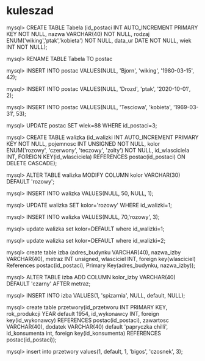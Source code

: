 # kuleszad
mysql> CREATE TABLE Tabela (id_postaci INT AUTO_INCREMENT PRIMARY KEY NOT NULL, nazwa VARCHAR(40) NOT NULL, rodzaj ENUM('wiking','ptak','kobieta') NOT NULL, data_ur DATE NOT NULL, wiek INT NOT NULL);

mysql> RENAME TABLE Tabela TO postac

mysql> INSERT INTO postac VALUES(NULL, 'Bjorn', 'wiking', '1980-03-15', 42);


mysql> INSERT INTO postac VALUES(NULL, 'Drozd', 'ptak', '2020-10-01', 2);


mysql> INSERT INTO postac VALUES(NULL, 'Tesciowa', 'kobieta', '1969-03-31', 53);


mysql> UPDATE postac SET wiek=88 WHERE id_postaci=3;


mysql> CREATE TABLE walizka (id_walizki INT AUTO_INCREMENT PRIMARY KEY NOT NULL, pojemnosc INT UNSIGNED NOT NULL, kolor ENUM('rozowy', 'czerwony', 'teczowy', 'zolty') NOT NULL, id_wlasciciela INT, FOREIGN KEY(id_wlasciciela) REFERENCES postac(id_postaci) ON DELETE CASCADE);


mysql> ALTER TABLE walizka MODIFY COLUMN kolor VARCHAR(30) DEFAULT 'rozowy';

mysql> INSERT INTO walizka VALUES(NULL, 50, NULL, 1);

mysql> UPDATE walizka SET kolor='rozowy' WHERE id_walizki=1;

mysql> INSERT INTO walizka VALUES(NULL, 70,'rozowy', 3);

mysql> update walizka set kolor=DEFAULT where  id_walizki=1;

mysql> update walizka set kolor=DEFAULT where  id_walizki=2;

mysql> create table izba (adres_budynku VARCHAR(40), nazwa_izby VARCHAR(40), metraz INT unsigned, wlasciciel INT, foreign key(wlasciciel) References postac(id_postaci), Primary Key(adres_budynku, nazwa_izby));

mysql> ALTER TABLE izba ADD COLUMN kolor_izby VARCHAR(40) DEFAULT 'czarny' AFTER metraz;

mysql> INSERT INTO izba VALUES(1, 'spizarnia', NULL, default, NULL);

mysql> create table przetwory(id_przetworu INT PRIMARY KEY, rok_produkcji YEAR default 1954, id_wykonawcy INT, foreign key(id_wykonawcy) REFERENCES postac(id_postaci), zawartosc VARCHAR(40), dodatek VARCHAR(40) default 'papryczka chilli', id_konsumenta int, foreign key(id_konsumenta) REFERENCES postac(id_postaci));

mysql> insert into przetwory values(1, default, 1, 'bigos', 'czosnek', 3);
